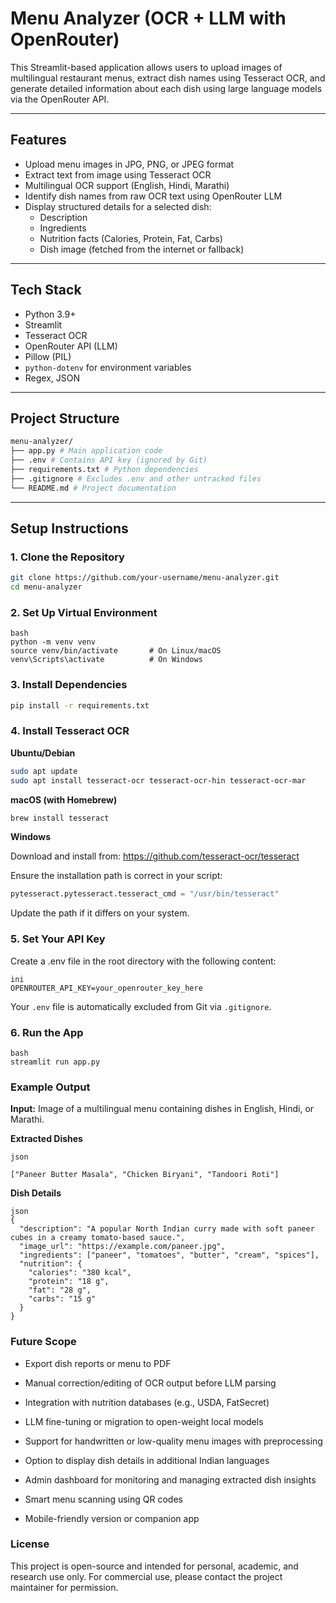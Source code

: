 # Menu Analyzer (OCR + LLM with OpenRouter)

This Streamlit-based application allows users to upload images of multilingual restaurant menus, extract dish names using Tesseract OCR, and generate detailed information about each dish using large language models via the OpenRouter API.

---

## Features

- Upload menu images in JPG, PNG, or JPEG format
- Extract text from image using Tesseract OCR
- Multilingual OCR support (English, Hindi, Marathi)
- Identify dish names from raw OCR text using OpenRouter LLM
- Display structured details for a selected dish:
  - Description
  - Ingredients
  - Nutrition facts (Calories, Protein, Fat, Carbs)
  - Dish image (fetched from the internet or fallback)

---

## Tech Stack

- Python 3.9+
- Streamlit
- Tesseract OCR
- OpenRouter API (LLM)
- Pillow (PIL)
- `python-dotenv` for environment variables
- Regex, JSON

---

## Project Structure

```bash
menu-analyzer/
├── app.py # Main application code
├── .env # Contains API key (ignored by Git)
├── requirements.txt # Python dependencies
├── .gitignore # Excludes .env and other untracked files
└── README.md # Project documentation
```

---

## Setup Instructions

### 1. Clone the Repository

```bash
git clone https://github.com/your-username/menu-analyzer.git
cd menu-analyzer
```

### 2. Set Up Virtual Environment

```
bash
python -m venv venv
source venv/bin/activate       # On Linux/macOS
venv\Scripts\activate          # On Windows
```

### 3. Install Dependencies

```bash
pip install -r requirements.txt
```

### 4. Install Tesseract OCR
**Ubuntu/Debian**

```bash
sudo apt update
sudo apt install tesseract-ocr tesseract-ocr-hin tesseract-ocr-mar
```


**macOS (with Homebrew)**

```bash
brew install tesseract
```

**Windows**

Download and install from:
https://github.com/tesseract-ocr/tesseract

Ensure the installation path is correct in your script:

```python
pytesseract.pytesseract.tesseract_cmd = "/usr/bin/tesseract"
```

Update the path if it differs on your system.

### 5. Set Your API Key
Create a .env file in the root directory with the following content:

```
ini
OPENROUTER_API_KEY=your_openrouter_key_here
```

Your `.env` file is automatically excluded from Git via `.gitignore`.


### 6. Run the App

```
bash
streamlit run app.py
```

### Example Output

**Input:**
Image of a multilingual menu containing dishes in English, Hindi, or Marathi.

**Extracted Dishes**

```
json

["Paneer Butter Masala", "Chicken Biryani", "Tandoori Roti"]
```


**Dish Details**


```
json
{
  "description": "A popular North Indian curry made with soft paneer cubes in a creamy tomato-based sauce.",
  "image_url": "https://example.com/paneer.jpg",
  "ingredients": ["paneer", "tomatoes", "butter", "cream", "spices"],
  "nutrition": {
    "calories": "380 kcal",
    "protein": "18 g",
    "fat": "28 g",
    "carbs": "15 g"
  }
}
```

### Future Scope

- Export dish reports or menu to PDF

- Manual correction/editing of OCR output before LLM parsing

- Integration with nutrition databases (e.g., USDA, FatSecret)

- LLM fine-tuning or migration to open-weight local models

- Support for handwritten or low-quality menu images with preprocessing

- Option to display dish details in additional Indian languages

- Admin dashboard for monitoring and managing extracted dish insights

- Smart menu scanning using QR codes

- Mobile-friendly version or companion app


### License

This project is open-source and intended for personal, academic, and research use only.
For commercial use, please contact the project maintainer for permission.